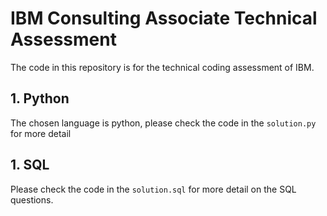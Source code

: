 # IBM Consulting Associate Technical Assessment

The code in this repository is for the technical coding assessment of IBM. 

## 1. Python
The chosen language is python, please check the code in the `solution.py` for more detail

## 1. SQL
Please check the code in the `solution.sql` for more detail on the SQL questions.


